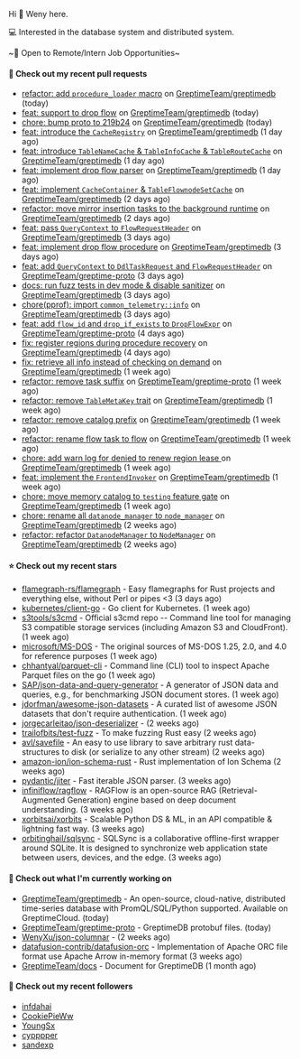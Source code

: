 Hi 👋 Weny here.

💻 Interested in the database system and distributed system.

~🍺 Open to Remote/Intern Job Opportunities~

#### 🔨 Check out my recent pull requests

- [refactor: add `procedure_loader` macro](https://github.com/GreptimeTeam/greptimedb/pull/3906) on [GreptimeTeam/greptimedb](https://github.com/GreptimeTeam/greptimedb) (today)
- [feat: support to drop flow](https://github.com/GreptimeTeam/greptimedb/pull/3900) on [GreptimeTeam/greptimedb](https://github.com/GreptimeTeam/greptimedb) (today)
- [chore: bump proto to 219b24](https://github.com/GreptimeTeam/greptimedb/pull/3899) on [GreptimeTeam/greptimedb](https://github.com/GreptimeTeam/greptimedb) (today)
- [feat: introduce the `CacheRegistry`](https://github.com/GreptimeTeam/greptimedb/pull/3896) on [GreptimeTeam/greptimedb](https://github.com/GreptimeTeam/greptimedb) (1 day ago)
- [feat: introduce `TableNameCache` &amp; `TableInfoCache` &amp; `TableRouteCache`](https://github.com/GreptimeTeam/greptimedb/pull/3895) on [GreptimeTeam/greptimedb](https://github.com/GreptimeTeam/greptimedb) (1 day ago)
- [feat: implement drop flow parser](https://github.com/GreptimeTeam/greptimedb/pull/3888) on [GreptimeTeam/greptimedb](https://github.com/GreptimeTeam/greptimedb) (1 day ago)
- [feat: implement `CacheContainer` &amp; `TableFlownodeSetCache`](https://github.com/GreptimeTeam/greptimedb/pull/3885) on [GreptimeTeam/greptimedb](https://github.com/GreptimeTeam/greptimedb) (2 days ago)
- [refactor: move mirror insertion tasks to the background runtime](https://github.com/GreptimeTeam/greptimedb/pull/3879) on [GreptimeTeam/greptimedb](https://github.com/GreptimeTeam/greptimedb) (2 days ago)
- [feat: pass `QueryContext` to `FlowRequestHeader`](https://github.com/GreptimeTeam/greptimedb/pull/3878) on [GreptimeTeam/greptimedb](https://github.com/GreptimeTeam/greptimedb) (3 days ago)
- [feat: implement drop flow procedure](https://github.com/GreptimeTeam/greptimedb/pull/3877) on [GreptimeTeam/greptimedb](https://github.com/GreptimeTeam/greptimedb) (3 days ago)
- [feat: add `QueryContext` to `DdlTaskRequest` and `FlowRequestHeader`](https://github.com/GreptimeTeam/greptime-proto/pull/166) on [GreptimeTeam/greptime-proto](https://github.com/GreptimeTeam/greptime-proto) (3 days ago)
- [docs: run fuzz tests in dev mode &amp; disable sanitizer](https://github.com/GreptimeTeam/greptimedb/pull/3871) on [GreptimeTeam/greptimedb](https://github.com/GreptimeTeam/greptimedb) (3 days ago)
- [chore(pprof): import `common_telemetry::info`](https://github.com/GreptimeTeam/greptimedb/pull/3870) on [GreptimeTeam/greptimedb](https://github.com/GreptimeTeam/greptimedb) (3 days ago)
- [feat: add `flow_id` and `drop_if_exists` to `DropFlowExpr`](https://github.com/GreptimeTeam/greptime-proto/pull/164) on [GreptimeTeam/greptime-proto](https://github.com/GreptimeTeam/greptime-proto) (4 days ago)
- [fix: register regions during procedure recovery](https://github.com/GreptimeTeam/greptimedb/pull/3859) on [GreptimeTeam/greptimedb](https://github.com/GreptimeTeam/greptimedb) (4 days ago)
- [fix: retrieve all info instead of checking on demand](https://github.com/GreptimeTeam/greptimedb/pull/3846) on [GreptimeTeam/greptimedb](https://github.com/GreptimeTeam/greptimedb) (1 week ago)
- [refactor: remove task suffix](https://github.com/GreptimeTeam/greptime-proto/pull/162) on [GreptimeTeam/greptime-proto](https://github.com/GreptimeTeam/greptime-proto) (1 week ago)
- [refactor: remove `TableMetaKey` trait](https://github.com/GreptimeTeam/greptimedb/pull/3837) on [GreptimeTeam/greptimedb](https://github.com/GreptimeTeam/greptimedb) (1 week ago)
- [refactor: remove catalog prefix](https://github.com/GreptimeTeam/greptimedb/pull/3835) on [GreptimeTeam/greptimedb](https://github.com/GreptimeTeam/greptimedb) (1 week ago)
- [refactor: rename flow task to flow](https://github.com/GreptimeTeam/greptimedb/pull/3833) on [GreptimeTeam/greptimedb](https://github.com/GreptimeTeam/greptimedb) (1 week ago)
- [chore: add warn log for denied to renew region lease ](https://github.com/GreptimeTeam/greptimedb/pull/3827) on [GreptimeTeam/greptimedb](https://github.com/GreptimeTeam/greptimedb) (1 week ago)
- [feat: implement the `FrontendInvoker`](https://github.com/GreptimeTeam/greptimedb/pull/3824) on [GreptimeTeam/greptimedb](https://github.com/GreptimeTeam/greptimedb) (1 week ago)
- [chore: move memory catalog to `testing` feature gate](https://github.com/GreptimeTeam/greptimedb/pull/3822) on [GreptimeTeam/greptimedb](https://github.com/GreptimeTeam/greptimedb) (1 week ago)
- [chore: rename all `datanode_manager` to `node_manager`](https://github.com/GreptimeTeam/greptimedb/pull/3813) on [GreptimeTeam/greptimedb](https://github.com/GreptimeTeam/greptimedb) (2 weeks ago)
- [refactor: refactor `DatanodeManager` to `NodeManager`](https://github.com/GreptimeTeam/greptimedb/pull/3811) on [GreptimeTeam/greptimedb](https://github.com/GreptimeTeam/greptimedb) (2 weeks ago)

#### ⭐ Check out my recent stars

- [flamegraph-rs/flamegraph](https://github.com/flamegraph-rs/flamegraph) - Easy flamegraphs for Rust projects and everything else, without Perl or pipes &lt;3 (3 days ago)
- [kubernetes/client-go](https://github.com/kubernetes/client-go) - Go client for Kubernetes. (1 week ago)
- [s3tools/s3cmd](https://github.com/s3tools/s3cmd) - Official s3cmd repo -- Command line tool for managing S3 compatible storage services (including Amazon S3 and CloudFront). (1 week ago)
- [microsoft/MS-DOS](https://github.com/microsoft/MS-DOS) - The original sources of MS-DOS 1.25, 2.0, and 4.0 for reference purposes (1 week ago)
- [chhantyal/parquet-cli](https://github.com/chhantyal/parquet-cli) - Command line (CLI) tool to inspect Apache Parquet files on the go (1 week ago)
- [SAP/json-data-and-query-generator](https://github.com/SAP/json-data-and-query-generator) - A generator of JSON data and queries, e.g., for benchmarking JSON document stores. (1 week ago)
- [jdorfman/awesome-json-datasets](https://github.com/jdorfman/awesome-json-datasets) - A curated list of awesome JSON datasets that don&#39;t require authentication. (1 week ago)
- [jorgecarleitao/json-deserializer](https://github.com/jorgecarleitao/json-deserializer) -  (2 weeks ago)
- [trailofbits/test-fuzz](https://github.com/trailofbits/test-fuzz) - To make fuzzing Rust easy (2 weeks ago)
- [avl/savefile](https://github.com/avl/savefile) - An easy to use library to save arbitrary rust data-structures to disk (or serialize to any other stream) (2 weeks ago)
- [amazon-ion/ion-schema-rust](https://github.com/amazon-ion/ion-schema-rust) - Rust implementation of Ion Schema (2 weeks ago)
- [pydantic/jiter](https://github.com/pydantic/jiter) - Fast iterable JSON parser. (3 weeks ago)
- [infiniflow/ragflow](https://github.com/infiniflow/ragflow) - RAGFlow is an open-source RAG (Retrieval-Augmented Generation) engine based on deep document understanding. (3 weeks ago)
- [xorbitsai/xorbits](https://github.com/xorbitsai/xorbits) - Scalable Python DS &amp; ML, in an API compatible &amp; lightning fast way. (3 weeks ago)
- [orbitinghail/sqlsync](https://github.com/orbitinghail/sqlsync) - SQLSync is a collaborative offline-first wrapper around SQLite. It is designed to synchronize web application state between users, devices, and the edge. (3 weeks ago)

#### 👷 Check out what I'm currently working on

- [GreptimeTeam/greptimedb](https://github.com/GreptimeTeam/greptimedb) - An open-source, cloud-native, distributed time-series database with PromQL/SQL/Python supported. Available on GreptimeCloud. (today)
- [GreptimeTeam/greptime-proto](https://github.com/GreptimeTeam/greptime-proto) - GreptimeDB protobuf files. (today)
- [WenyXu/json-columnar](https://github.com/WenyXu/json-columnar) -  (2 weeks ago)
- [datafusion-contrib/datafusion-orc](https://github.com/datafusion-contrib/datafusion-orc) - Implementation of Apache ORC file format use Apache Arrow in-memory format (3 weeks ago)
- [GreptimeTeam/docs](https://github.com/GreptimeTeam/docs) - Document for GreptimeDB (1 month ago)

#### 👯 Check out my recent followers

- [infdahai](https://github.com/infdahai)
- [CookiePieWw](https://github.com/CookiePieWw)
- [YoungSx](https://github.com/YoungSx)
- [cypppper](https://github.com/cypppper)
- [sandexp](https://github.com/sandexp)


